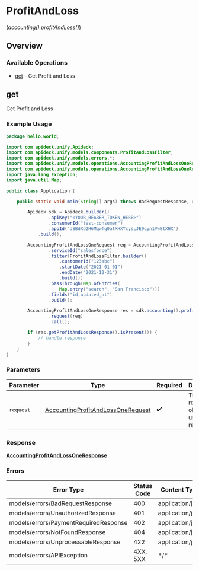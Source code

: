 # ProfitAndLoss
(*accounting().profitAndLoss()*)

## Overview

### Available Operations

* [get](#get) - Get Profit and Loss

## get

Get Profit and Loss

### Example Usage

```java
package hello.world;

import com.apideck.unify.Apideck;
import com.apideck.unify.models.components.ProfitAndLossFilter;
import com.apideck.unify.models.errors.*;
import com.apideck.unify.models.operations.AccountingProfitAndLossOneRequest;
import com.apideck.unify.models.operations.AccountingProfitAndLossOneResponse;
import java.lang.Exception;
import java.util.Map;

public class Application {

    public static void main(String[] args) throws BadRequestResponse, UnauthorizedResponse, PaymentRequiredResponse, NotFoundResponse, UnprocessableResponse, Exception {

        Apideck sdk = Apideck.builder()
                .apiKey("<YOUR_BEARER_TOKEN_HERE>")
                .consumerId("test-consumer")
                .appId("dSBdXd2H6Mqwfg0atXHXYcysLJE9qyn1VwBtXHX")
            .build();

        AccountingProfitAndLossOneRequest req = AccountingProfitAndLossOneRequest.builder()
                .serviceId("salesforce")
                .filter(ProfitAndLossFilter.builder()
                    .customerId("123abc")
                    .startDate("2021-01-01")
                    .endDate("2021-12-31")
                    .build())
                .passThrough(Map.ofEntries(
                    Map.entry("search", "San Francisco")))
                .fields("id,updated_at")
                .build();

        AccountingProfitAndLossOneResponse res = sdk.accounting().profitAndLoss().get()
                .request(req)
                .call();

        if (res.getProfitAndLossResponse().isPresent()) {
            // handle response
        }
    }
}
```

### Parameters

| Parameter                                                                                         | Type                                                                                              | Required                                                                                          | Description                                                                                       |
| ------------------------------------------------------------------------------------------------- | ------------------------------------------------------------------------------------------------- | ------------------------------------------------------------------------------------------------- | ------------------------------------------------------------------------------------------------- |
| `request`                                                                                         | [AccountingProfitAndLossOneRequest](../../models/operations/AccountingProfitAndLossOneRequest.md) | :heavy_check_mark:                                                                                | The request object to use for the request.                                                        |

### Response

**[AccountingProfitAndLossOneResponse](../../models/operations/AccountingProfitAndLossOneResponse.md)**

### Errors

| Error Type                            | Status Code                           | Content Type                          |
| ------------------------------------- | ------------------------------------- | ------------------------------------- |
| models/errors/BadRequestResponse      | 400                                   | application/json                      |
| models/errors/UnauthorizedResponse    | 401                                   | application/json                      |
| models/errors/PaymentRequiredResponse | 402                                   | application/json                      |
| models/errors/NotFoundResponse        | 404                                   | application/json                      |
| models/errors/UnprocessableResponse   | 422                                   | application/json                      |
| models/errors/APIException            | 4XX, 5XX                              | \*/\*                                 |